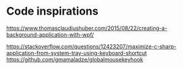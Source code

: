 ﻿# Code inspirations
https://www.thomasclaudiushuber.com/2015/08/22/creating-a-background-application-with-wpf/

https://stackoverflow.com/questions/12423207/maximize-c-sharp-application-from-system-tray-using-keyboard-shortcut
https://github.com/gmamaladze/globalmousekeyhook